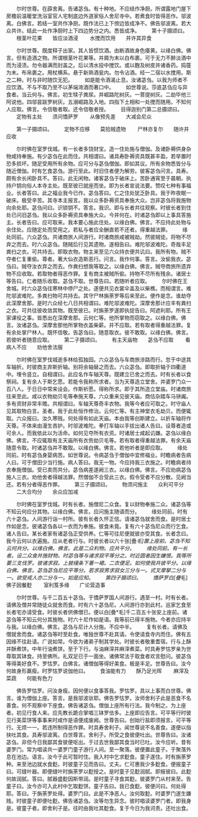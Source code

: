 <!-- { "loadSidebar": true } -->
　　尔时世尊。在薜舍离。告诸苾刍。有十种地。不应结作净厨。所谓露地门屋下房檐前温暖堂洗浴室官人宅制底边外道家俗人舍尼寺中。若煮食时皆得恶作。邬波离。白佛言。若结一室共作净厨。既作法已上下傍边皆成净不。佛告邬波离。若大众共许。结此一处作净厨时上下四边势分之内。悉皆成净。
　　第十子摄颂曰。
　　根茎叶花果　　皆应淡酒浸
　　水搅而饮用　　并许其异食

　　尔时世尊。既度释子出家。其人皆惯饮酒。由断酒故身色痿黄。以缘白佛。佛言。但有造酒之物。所谓根茎叶花果等。并屑为末以白布裹。可于无力不醉淡酒中而为浸渍。勿令器满而封盖之。后以清水投中搅饮。或以麴及树皮并诸香药。捣簁为末。布帛裹之。用杖横系。悬于新熟酒瓮内。勿令沾酒。经一二宿以水搅用。斯之二种。时与非时随饮无犯。
　　如是能令酒渴止息。汝诸苾刍。以我为师者不应饮酒。不与不取乃至不以茅端渧酒而著口中。
　　如世尊说。莎底苾刍应与异食者。当云何与。佛言。初生犊子粪尿。并崛路陀树灰。一菩提树灰。二劫毕他三阿说他。四邬昙跋罗树灰。五溺崛路及入地。四指下土相和一处搅而随用。不知何人应取。佛言。令信敬者取。还令信敬者授。
　　目得迦别门第二总摄颂曰。
　　定物有主处　　须问憍萨罗
　　从像预先差　　大减会尼众

　　第一子摄颂曰。
　　定物不应移　　莫拾贼遗物
　　尸林亦复尔　　随许并应收

　　尔时佛在室罗伐城。有一长者多饶财宝。造一住处施与僧伽。及诸卧褥供身杂物咸持奉施。有少苾刍在此而住。共相谓曰。诸具寿卧褥资具既甚丰盈。若举置时恐多损坏。随足受用所有余物。应可分与苾刍僧伽。即如其议。所有余物悉皆分与随近僧伽。时有乞食苾刍。游行至此。时旧住者便为解劳。彼客苾刍问言。具寿。颇有余长闲卧具不。答曰。此无闲物。诸客苾刍于破床上。苦卧通宵至于晨朝。执持户钥向俗人本寺主处。既至彼已就座而坐。即为长者宣说法要。赞叹七种有事福业。长者答曰。此之福业我今已作。苾刍答曰。仁之住处犹乏卧具。我于昨夜眠一破床。极受辛苦。其寺本主报言。我以众多卧褥资具奉施大众。岂非苾刍将我施物向余处耶。苾刍问曰。识锁钥不。答言。我识。即与长者共往观察。时彼长者到住处已问旧苾刍。我以众多卧褥资具奉施大众。今并何在。时诸苾刍即以上事具答施主。长者告曰。应可取来。我本要心施此住处。以缘白佛。佛言。不应持此处物与余住处。应随定处而受用之。若私与者应全酬直若不还者。得重越法罪。
　　缘处同前。六众苾刍。共诸商旅人间游行。时诸商旅咸被贼劫。然彼贼徒。将物不尽弃之而去。时六众苾刍。随贼后行见其遗物。遂相告曰。难陀邬波难陀。奇哉丰足粪扫之衣。可共持去。即取衣物。物主来至见六众持衣便共讥曰。我所有物。贼不夺者仁复重偷。尊者。著大仙衣造斯恶行。问言。我作何事。答言。汝偷我衣。苾刍曰。贼夺汝衣弃之而去。作粪扫想我等取之。以缘白佛。佛言。贼夺商旅所遗弃物不应收取。若取物者得恶作罪。复有商主被贼所偷。持物不尽所有残余。诸居士等告曰。仁者随乐收取。苾刍不取。世尊告曰。若随听者应取。
　　尔时佛在王舍城。时六众苾刍往寒林中停尸之处。遂便共见衣裳伞盖及以柴樵。而相谓言。难陀邬波难陀。多粪扫物可共持去。其守尸林旃荼罗等后来至此。便作是念。谁劫夺此深摩舍那。是时六众经七八日共相谓曰。难陀邬波难陀。深摩舍那计应丰有粪扫之衣。可共往彼收敛其物。既至彼已。时旃荼罗遂即执捉告曰。阿遮利耶。所有王家课役之事。皆悉出在深摩舍那。云何仁等。他所掌物而窃取之。以缘白佛。佛言。汝诸苾刍。深摩舍那他所掌物衣盖柴薪。并不应取。若有取者得重越法罪。复有余处掌尸林人。既怀信敬。告苾刍曰。随意取衣。彼不敢取。以缘白佛。佛言。若彼听者随意应取。
　　第二子摄颂曰。
　　有主天庙物　　苾刍不应取
　　看病人不应　　劝他舍法服

　　尔时佛在室罗伐城逝多林给孤独园。六众苾刍与车商旅涉路而行。忽于中途其车轴折。时彼商主弃斯折轴。别将余轴替之而去。六众苾刍。即取折轴于四衢道中。埋令竖立。自相谓曰。此应名作车轴天尊。既建立已舍之而去。时有长者以食祭祠。复有余人于斯乞愿。若能令我称所求者。当为天尊造立堂舍。并婆罗门众一百八人。于日日中常来设会。作斯祈愿。得称所求。即于其所造立堂庙。时诸商旅往来至此。咸以衣物劫贝毛等奉施天尊。六众重来见彼天庙。商估杂踏车马骈阗。多有资财非常丰赡。共相谓曰。车轴天尊奇丰衣物。我等今者应可取之。时守庙人见其取物白言。圣者。我于此处恒作修治。云何仁等。有主神堂衣毛劫贝。而便辄取。六众报曰。汝久寒贱。何处得有如此天庙。本由我等创斯建立。以折车轴将作天尊。不体来由漫生吝护。时邬波难陀。拳打车轴以手拔出诸人告曰。设尊者造或可余人。而我依此以为活命。如何见夺所有衣资。时诸居士咸起讥嫌。苾刍以缘白佛。佛言。不应辄取有主天庙所有衣赀劫贝毛等。若有取者得重越法罪。有余天庙随意令取。时诸苾刍并不敢取。以缘白佛。佛言。若他听者是即应取。
　　缘处同前。时有苾刍身婴病苦。如世尊说。令病苾刍于僧伽中宜修福业。时瞻病者告病人曰。可于僧田少当行施。病人答曰。我无一物。今应持我三衣施之。时瞻病者持衣奉施僧伽。受已卖而共分。苾刍病差遂阙三衣。以缘白佛。佛言。不应劝病苾刍施人三衣。劝他舍者得越法罪。然僧伽不合受此三衣。假令受者不应分散。见阙当还。若有分者得恶作罪。
　　第三子摄颂曰。
　　物须问施主　　众利可平分
　　二大合均分　　余众应加减

　　尔时佛在室罗伐城。时有长者。施僧尼二众食。复以财物奉施二众。诸苾刍等不知云何应分其物。以缘白佛。佛言。应问施主随语而分。
　　缘处同前。时有六十苾刍。人间游行诣一村所。彼有长者久怀正信。请诸苾刍就舍而食。是时居士作如是念。彼诸苾刍各以一衣而为奉施。彼食未竟。复有六十苾刍尼众而行乞食。诸人告曰。某长者家有诸苾刍正受供养。仁等可往尼便就彼亦受其食。长者念曰。我今云何以衣遍施。应从老者行与。时彼长者以六十张[疊*毛]置上座前。苾刍不知云何共分。以缘白佛。佛言。此是二众利物。应共平分。
　　缘处同前。有一长者。设二众食并施财物。时苾刍等与诸求寂平等分之。时近圆者因生嫌恨。我等所要三支伐罗。彼诸求寂。上披缦条下著一裙。二衣便足。如何使我共彼平分。以缘白佛。佛言。苾刍苾刍尼应平等分。若求寂男求寂女三分与一。式叉摩拏二分与一。欲受戒人亦二分与一。如是应知。
　　第四子摄颂曰。
　　憍萨罗白[疊*毛]　　佛子因餐麨
　　室利笈多缘　　广论营造事

　　尔时世尊。与千二百五十苾刍。于憍萨罗国人间游行。遇至一村。时有长者。请佛及僧并常随徒众就舍而食。时有六十苾刍尼。人间游行亦到此村。巡家乞食至长者宅亦请受食。时彼长者供佛僧已。便以白[疊*毛]千二百五十张安上座前。诸苾刍等不知云何分其施物。时六十尼作如是语。我等前已得半施物。今者亦应持半与我。以缘白佛。佛言。苾刍与尼计人分施。不应中半。
　　复有长者。请佛及僧就舍而食。诸苾刍等时至赴食。唯独世尊不赴其请。令使请食寺内而住。佛有五因缘不往赴请。广说如常。今欲为诸弟子制其学处。时彼长者敬重耆宿。行与上酥并酥煮饼。中年行油煮饼。至于下行。与油麻滓并麻滓煮菜。时具寿罗怙罗亲为世尊取其钵食。持至佛所。礼双足已于一面坐。诸佛常法于取食者欢言慰问。彼苾刍等得美好食不。罗怙罗。白佛言。诸僧伽等得好美食。极是丰足。世尊告曰。汝今何故身形羸瘦。时罗怙罗说伽他曰。
　　食油能有力　　酥乃足光晖
　　麻滓及菜蔬　　何能有色力

　　佛告罗怙罗。问汝身瘦。因何便以食事答我。罗怙罗。具以上事而白世尊。佛言。谁为僧伽上座。答言。是我邬波驮耶。佛告罗怙罗。汝师舍利子此是恶食不名善食。何不观察中下座食。佛告诸苾刍。僧伽上座所有行法。我今制之。为上座者。初见行食人来。应先教长跪合掌唱三钵罗佉多。上座即应告言。可平等行时彼见行美菜饼等事事来时咸作是语便成废阙。世尊告曰。创始行盐即须报言。可平等行。无烦一一。若违所制得恶作罪。时具寿舍利子。闻世尊说不名善食。遂便以指抉吐其食。具寿邬波离。白世尊言。舍利子。所受之食彼便吐出。世尊告曰。汝诸苾刍。非但今日我鄙其食彼便呕出。于过去世我鄙其食当时已吐。汝今应听。昔有婆罗门。常为唱读共一婆罗门童子游行人间。至一聚落。彼便置此童子。于聚落外息在池边。语言。汝今于此可暂时住。我入村中乞求麨食。童子遂住。时有旃荼罗种。来至池边就水食麨。时彼童子见而告曰。丈夫。仁可惠我少多麨食。便报童子曰。可缝叶器。即便缝叶时旃荼罗以麨授之。是时童子见麨润腻。即报彼曰。此麨何故润腻。答曰。腻器盛麨因斯带润。是时童子寻食其麨。彼婆罗门从村来至。告童子曰。汝今亦可入此村中乞取麨饼。童子告曰。我已食麨。彼便问曰。何处得耶。答曰。于旃荼罗处得。婆罗门曰。此是不净恶人。汝何取麨。时婆罗门遂生嫌贱。时彼童子即便吐麨。佛告诸苾刍。汝等勿生异念。彼时唱读婆罗门者。即我身是。彼童子者。即舍利子是。往时由我吐其麨食。复于今日为我诃责。还吐出食。
